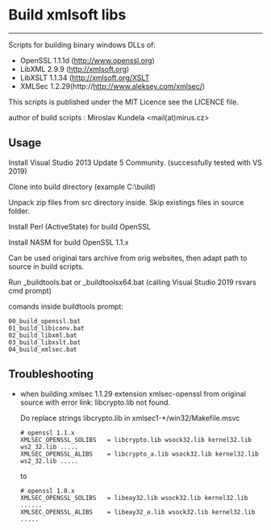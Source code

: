 # Build xmlsoft libs
---
Scripts for building binary windows DLLs of:

* OpenSSL 1.1.1d (http://www.openssl.org)
* LibXML 2.9.9 (http://xmlsoft.org)
* LibXSLT 1.1.34 (http://xmlsoft.org/XSLT
* XMLSec 1.2.29(http://http://www.aleksey.com/xmlsec/)

This scripts is published under the MIT Licence see the LICENCE file.

author of build scripts : Miroslav Kundela &lt;mail(at)mirus.cz&gt;

Usage
---

Install Visual Studio 2013 Update 5 Community. (successfully tested with VS 2019)

Clone into build directory (example C:\build)

Unpack zip files from src directory inside. Skip existings files in source folder.

Install Perl (ActiveState) for build OpenSSL

Install NASM for build OpenSSL 1.1.x

Can be used original tars archive from orig websites, then adapt path to source in build scripts.

Run _buildtools.bat or _buildtoolsx64.bat (calling Visual Studio 2019 rsvars cmd prompt)

comands inside buildtools prompt:

	00_build_openssl.bat
	01_build_libiconv.bat
	02_build_libxml.bat
	03_build_libxslt.bat
	04_build_xmlsec.bat

Troubleshooting
---

* when building xmlsec 1.1.29 extension xmlsec-openssl from original source with error link: libcrypto.lib not found.

	Do replace strings libcrypto.lib in xmlsec1-*/win32/Makefile.msvc
	```
	# openssl 1.1.x
	XMLSEC_OPENSSL_SOLIBS   = libcrypto.lib wsock32.lib kernel32.lib ws2_32.lib .....
	XMLSEC_OPENSSL_ALIBS    = libcrypto_a.lib wsock32.lib kernel32.lib ws2_32.lib .....
	```
	to
	```
	# openssl 1.0.x
	XMLSEC_OPENSSL_SOLIBS   = libeay32.lib wsock32.lib kernel32.lib ......
	XMLSEC_OPENSSL_ALIBS    = libeay32_a.lib wsock32.lib kernel32.lib .....
	```
